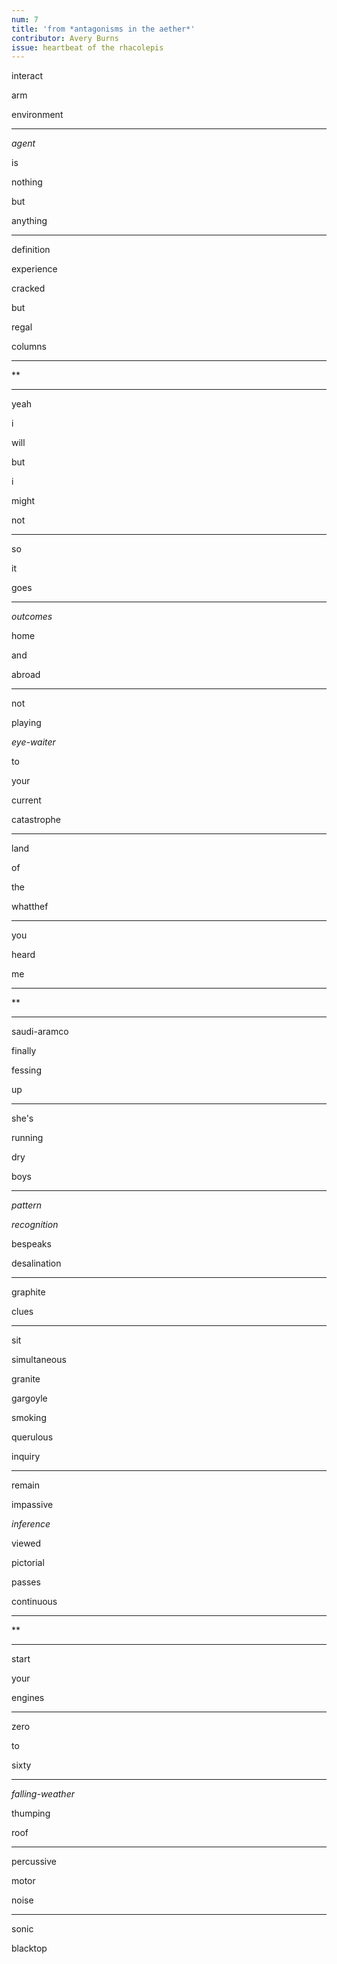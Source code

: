 ```yaml
---
num: 7
title: 'from *antagonisms in the aether*'
contributor: Avery Burns
issue: heartbeat of the rhacolepis
---
```


interact

arm

environment

---

*agent*

is

nothing

but

anything

---

definition

experience

cracked

but

regal

columns

---

\*\*

---

yeah

i

will

but

i

might

not

---

so

it

goes

---

*outcomes*

home

and

abroad

---

not

playing

*eye-waiter*

to

your

current

catastrophe

---

land

of

the

whatthef

---

you

heard

me

---

\*\*

---

saudi-aramco

finally

fessing

up

---

she's

running

dry

boys

---

*pattern*

*recognition*

bespeaks

desalination

---

graphite

clues

---

sit

simultaneous

granite

gargoyle

smoking

querulous

inquiry

---

remain

impassive

*inference*

viewed

pictorial

passes

continuous

---

\*\*

---

start

your

engines

---

zero

to

sixty

---

*falling-weather*

thumping

roof

---

percussive

motor

noise

---

sonic

blacktop
